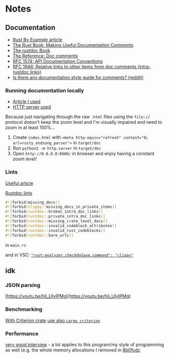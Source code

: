 # Notes

## Documentation

- [Rust By Example article](https://doc.rust-lang.org/rust-by-example/meta/doc.html)
- [The Rust Book: Making Useful Documentation Comments][book]
- [The rustdoc Book][rustdoc-book]
- [The Reference: Doc comments][ref-comments]
- [RFC 1574: API Documentation Conventions][api-conv]
- [RFC 1946: Relative links to other items from doc comments (intra-rustdoc links)][intra-links]
- [Is there any documentation style guide for comments? (reddit)][reddit]

[markdown]: https://en.wikipedia.org/wiki/Markdown
[book]: https://doc.rust-lang.org/book/ch14-02-publishing-to-crates-io.html#making-useful-documentation-comments
[ref-comments]: https://doc.rust-lang.org/stable/reference/comments.html#doc-comments
[rustdoc-book]: https://doc.rust-lang.org/rustdoc/index.html
[api-conv]: https://rust-lang.github.io/rfcs/1574-more-api-documentation-conventions.html#appendix-a-full-conventions-text
[intra-links]: https://rust-lang.github.io/rfcs/1946-intra-rustdoc-links.html
[reddit]: https://www.reddit.com/r/rust/comments/ahb50s/is_there_any_documentation_style_guide_for/

### Running documentation locally

- [Article I used](https://dev.to/deciduously/prepare-your-rust-api-docs-for-github-pages-2n5i)
- [HTTP server used](https://developer.mozilla.org/en-US/docs/Learn/Common_questions/set_up_a_local_testing_server)

Because just navigating through the raw `.html` files using the `file://` protocol
doesn't keep the zoom level and I'm visually impaired and need to zoom in at least 150%...

1. Create `index.html` with `<meta http-equiv="refresh" content="0; url=rusty_endsong_parser">` in `target/doc`
2. Run `python3 -m http.server` in `target/doc`
3. Open `http://0.0.0.0:8000/` in browser and enjoy having a constant zoom level!

### Lints

[Useful article](https://medium.com/@Razican/enforcing-documentation-in-a-medium-size-rust-project-7b6a2a47b6d6)

[Rustdoc lints](https://doc.rust-lang.org/rustdoc/lints.html)
```rust
#![forbid(missing_docs)]
#![forbid(clippy::missing_docs_in_private_items)]
#![forbid(rustdoc::broken_intra_doc_links)]
#![forbid(rustdoc::private_intra_doc_links)]
#![forbid(rustdoc::missing_crate_level_docs)]
#![forbid(rustdoc::invalid_codeblock_attributes)]
#![forbid(rustdoc::invalid_rust_codeblocks)]
#![forbid(rustdoc::bare_urls)]
```

in `main.rs`

and in VSC:
[`"rust-analyzer.checkOnSave.command": "clippy"`](https://users.rust-lang.org/t/how-to-use-clippy-in-vs-code-with-rust-analyzer/41881/2)

## idk

### JSON parsing

[https://youtu.be/hIi_UlyIPMg](https://youtu.be/hIi_UlyIPMg)

### Benchmarking

[With Criterion crate](https://youtu.be/eIB3Pd5LBkc)
[use also `cargo criterion`](https://crates.io/crates/cargo-criterion)

### Performance
[very good interview](https://www.youtube.com/watch?v=OtozASk68Os) - a lot applies to this program/my style of programming as well (e.g. the whole memory allocations I removed in [8b0fcdc](https://github.com/fsktom/rusty-endsong-parser/commit/8b0fcdc2d9f0cfbf9faae18de88b47e1a427326c)

